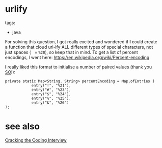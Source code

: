 # urlify

tags:
- java

For solving this question, I got really excited and wondered if I could create a function that cloud url-ify ALL different types of special characters, not just spaces (` ` = `%20`), so keep that in mind. To get a list of percent encodings, I went here: https://en.wikipedia.org/wiki/Percent-encoding

I really liked this format to initialise a number of paired values (thank you [SO](https://stackoverflow.com/questions/6802483/how-to-directly-initialize-a-hashmap-in-a-literal-way)!):

	private static Map<String, String> percentEncoding = Map.ofEntries (
				entry("!", "%21"),
				entry("#", "%23"),
				entry("$", "%24"),
				entry("%", "%25"),
				entry("&", "%26")
	);
	
# see also
[Cracking the Coding Interview](Cracking%20the%20Coding%20Interview.md)